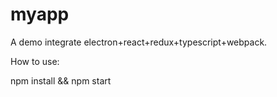 # myapp
A demo integrate electron+react+redux+typescript+webpack.

How to use:

npm install && 
npm start
